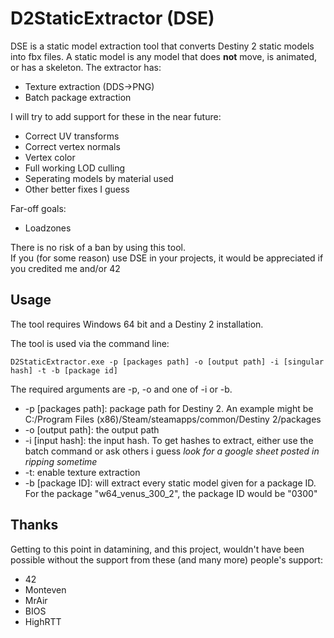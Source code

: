 # D2StaticExtractor (DSE)
DSE is a static model extraction tool that converts Destiny 2 static models into fbx files. A static model is any model that does **not** move, is animated, or has a skeleton. The extractor has:
- Texture extraction (DDS->PNG)
- Batch package extraction  

I will try to add support for these in the near future:
- Correct UV transforms
- Correct vertex normals
- Vertex color
- Full working LOD culling
- Seperating models by material used
- Other better fixes I guess  

Far-off goals:
- Loadzones  

There is no risk of a ban by using this tool.  
If you (for some reason) use DSE in your projects, it would be appreciated if you credited me and/or 42 

## Usage

The tool requires Windows 64 bit and a Destiny 2 installation.

The tool is used via the command line:

`D2StaticExtractor.exe -p [packages path] -o [output path] -i [singular hash] -t -b [package id]`

The required arguments are -p, -o and one of -i or -b.
- -p \[packages path]: package path for Destiny 2. An example might be C:/Program Files (x86)/Steam/steamapps/common/Destiny 2/packages
- -o \[output path]: the output path
- -i \[input hash]: the input hash. To get hashes to extract, either use the batch command or ask others i guess *look for a google sheet posted in ripping sometime*
- -t: enable texture extraction
- -b \[package ID]: will extract every static model given for a package ID. For the package "w64_venus_300_2", the package ID would be "0300"  

## Thanks
Getting to this point in datamining, and this project, wouldn't have been possible without the support from these (and many more) people's support:
- 42
- Monteven
- MrAir
- BIOS
- HighRTT
